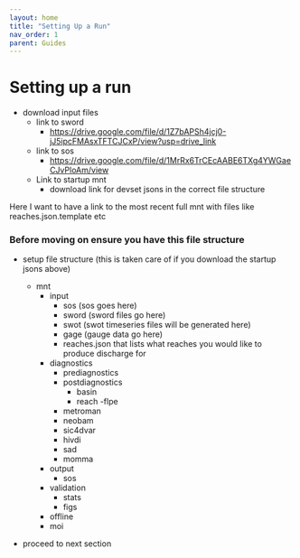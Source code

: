 ```yaml
---
layout: home
title: "Setting Up a Run"
nav_order: 1
parent: Guides
---
```


# Setting up a run

- download input files
    - link to sword
        - https://drive.google.com/file/d/1Z7bAPSh4jcj0-jJ5ipcFMAsxTFTCJCxP/view?usp=drive_link
    - link to sos
        - https://drive.google.com/file/d/1MrRx6TrCEcAABE6TXg4YWGaeCJvPloAm/view
    - Link to startup mnt
        - download link for devset jsons in the correct file structure

Here I want to have a link to the most recent full mnt with files like reaches.json.template etc 


### Before moving on ensure you have this file structure
- setup file structure (this is taken care of if you download the startup jsons above)

    - mnt
        - input
            - sos (sos goes here)
            - sword (sword files go here)
            - swot (swot timeseries files will be generated here)
            - gage (gauge data go here)
            - reaches.json that lists what reaches you would like to produce discharge for
        - diagnostics
            - prediagnostics
            - postdiagnostics
                - basin
                - reach
        -flpe
            - metroman
            - neobam
            - sic4dvar
            - hivdi
            - sad
            - momma
        - output
            - sos
        - validation
            - stats
            - figs
        - offline
        - moi
        

- proceed to next section
